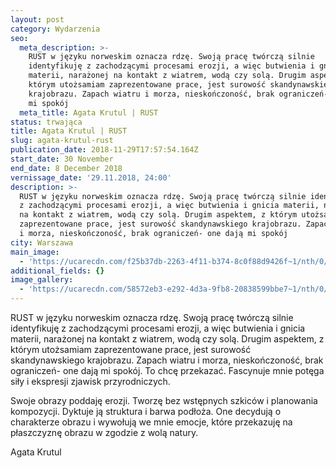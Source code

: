 ```yaml
---
layout: post
category: Wydarzenia
seo:
  meta_description: >-
    RUST w języku norweskim oznacza rdzę. Swoją pracę twórczą silnie
    identyfikuję z zachodzącymi procesami erozji, a więc butwienia i gnicia
    materii, narażonej na kontakt z wiatrem, wodą czy solą. Drugim aspektem, z
    którym utożsamiam zaprezentowane prace, jest surowość skandynawskiego
    krajobrazu. Zapach wiatru i morza, nieskończoność, brak ograniczeń- one dają
    mi spokój
  meta_title: Agata Krutul | RUST
status: trwająca
title: Agata Krutul | RUST
slug: agata-krutul-rust
publication_date: 2018-11-29T17:57:54.164Z
start_date: 30 November
end_date: 8 December 2018
vernissage_date: '29.11.2018, 24:00'
description: >-
  RUST w języku norweskim oznacza rdzę. Swoją pracę twórczą silnie identyfikuję
  z zachodzącymi procesami erozji, a więc butwienia i gnicia materii, narażonej
  na kontakt z wiatrem, wodą czy solą. Drugim aspektem, z którym utożsamiam
  zaprezentowane prace, jest surowość skandynawskiego krajobrazu. Zapach wiatru
  i morza, nieskończoność, brak ograniczeń- one dają mi spokój
city: Warszawa
main_image:
  - 'https://ucarecdn.com/f25b37db-2263-4f11-b374-8c0f88d9426f~1/nth/0/'
additional_fields: {}
image_gallery:
  - 'https://ucarecdn.com/58572eb3-e292-4d3a-9fb8-20838599bbe7~1/nth/0/'
---
```



RUST w języku norweskim oznacza rdzę. Swoją pracę twórczą silnie
identyfikuję z zachodzącymi procesami erozji, a więc butwienia i gnicia
materii, narażonej na kontakt z wiatrem, wodą czy solą. Drugim aspektem,
z którym utożsamiam zaprezentowane prace, jest surowość skandynawskiego
krajobrazu. Zapach wiatru i morza, nieskończoność, brak
ograniczeń- one dają mi spokój. To chcę przekazać. Fascynuje mnie potęga
siły i ekspresji zjawisk przyrodniczych.

Swoje obrazy poddaję erozji. Tworzę bez wstępnych szkiców i planowania
kompozycji. Dyktuje ją struktura i barwa podłoża. One decydują
o charakterze obrazu i wywołują we mnie emocje, które przekazuję na
płaszczyznę obrazu w zgodzie z wolą natury.

 

Agata Krutul
